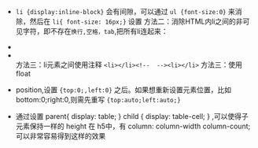 - `li {display:inline-block}` 会有间隙，可以通过 `ul {font-size:0}` 来消除，然后在 `li{ font-size: 16px;}` 设置
  方法二：消除HTML内li之间的非可见字符，即不存在`换行,空格，tab`,把所有li连起来： <li></li><li></li>
  方法三：li元素之间使用注释 
      ```
      <li></li><!-- 
      --><li></li>
      ```
  方法三：使用float
- position,设置 `{top:0;,left:0}` 之后。如果想重新设置元素位置，比如 bottom:0;right:0,则需先重写 `{top:auto;left:auto;}`

- 通过设置 parent{ display: table; } child { display: table-cell; } ,可以使得子元素保持一样的 height
  在 h5中，有 column: column-width column-count; 可以非常容易得到这样的效果